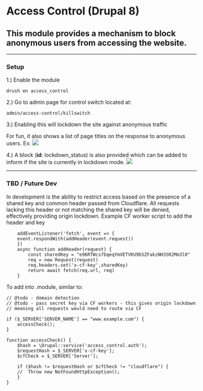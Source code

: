 # Access Control (Drupal 8)
## This module provides a mechanism to block anonymous users from accessing the website.
---
### Setup
1.) Enable the module
```
drush en access_control
```
2.) Go to admin page for control switch located at:
```
admin/access-control/killswitch
```
3.) Enabling this will lockdown the site against anonymous traffic

For fun, it also shows a list of page titles on the response to anonymous users. Ex:
![](https://www.danchadwickdesign.com/sites/default/files/2020-01/Screen%20Shot%202020-01-27%20at%201.18.39%20PM.png)

4.) A block (**id**: lockdown_status) is also provided which can be added to inform if the site is currently in lockdown mode.
![](https://www.danchadwickdesign.com/sites/default/files/2020-01/Screen%20Shot%202020-01-30%20at%2012.43.35%20AM.png)

---
### TBD / Future Dev
In development is the ability to restrict access based on the presence of a shared key and common header passed from Cloudflare. All requests lacking this header or not matching the shared key will be denied, effectively providing origin lockdown. Example CF worker script to add the header and key

```
    addEventListener('fetch', event => {
    event.respondWith(addHeader(event.request))
    })
    async function addHeader(request) {
        const sharedKey = "e96RTWcs7bqeqYmVETVKU9bSZFakzNH3SR2Mm3l0"
        req = new Request(request)
        req.headers.set('x-cf-key',sharedKey)
        return await fetch(req.url, req)
    }
```

To add into .module, similar to:
```
// @todo - domain detection
// @todo - pass secret key via CF workers - this gives origin lockdown
// meaning all requests would need to route via CF

if ($_SERVER['SERVER_NAME'] == "www.example.com") {
    accessCheck();
}

function accessCheck() {
    $hash = \Drupal::service('access_control.auth');
    $requestHash = $_SERVER['x-cf-key'];
    $cfCheck = $_SERVER['Server'];

    if ($hash != $requestHash or $cfCheck != "cloudflare") {
    //  Throw new NotFoundHttpException();
    }
}
```
